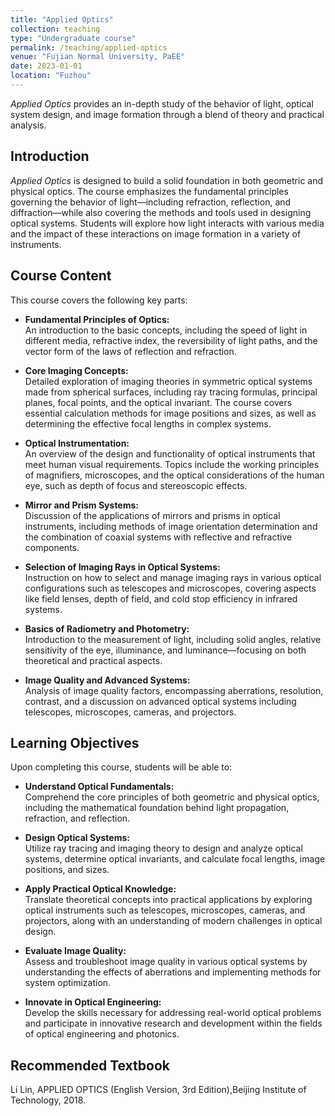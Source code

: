 ```yaml
---
title: "Applied Optics"
collection: teaching
type: "Undergraduate course"
permalink: /teaching/applied-optics
venue: "Fujian Normal University, PaEE"
date: 2023-01-01
location: "Fuzhou"
---
```


*Applied Optics* provides an in-depth study of the behavior of light, optical system design, and image formation through a blend of theory and practical analysis.

## Introduction

*Applied Optics* is designed to build a solid foundation in both geometric and physical optics. The course emphasizes the fundamental principles governing the behavior of light—including refraction, reflection, and diffraction—while also covering the methods and tools used in designing optical systems. Students will explore how light interacts with various media and the impact of these interactions on image formation in a variety of instruments.

## Course Content

This course covers the following key parts:

- **Fundamental Principles of Optics:**  
  An introduction to the basic concepts, including the speed of light in different media, refractive index, the reversibility of light paths, and the vector form of the laws of reflection and refraction.

- **Core Imaging Concepts:**  
  Detailed exploration of imaging theories in symmetric optical systems made from spherical surfaces, including ray tracing formulas, principal planes, focal points, and the optical invariant. The course covers essential calculation methods for image positions and sizes, as well as determining the effective focal lengths in complex systems.

- **Optical Instrumentation:**  
  An overview of the design and functionality of optical instruments that meet human visual requirements. Topics include the working principles of magnifiers, microscopes, and the optical considerations of the human eye, such as depth of focus and stereoscopic effects.

- **Mirror and Prism Systems:**  
  Discussion of the applications of mirrors and prisms in optical instruments, including methods of image orientation determination and the combination of coaxial systems with reflective and refractive components.

- **Selection of Imaging Rays in Optical Systems:**  
  Instruction on how to select and manage imaging rays in various optical configurations such as telescopes and microscopes, covering aspects like field lenses, depth of field, and cold stop efficiency in infrared systems.

- **Basics of Radiometry and Photometry:**  
  Introduction to the measurement of light, including solid angles, relative sensitivity of the eye, illuminance, and luminance—focusing on both theoretical and practical aspects.

- **Image Quality and Advanced Systems:**  
  Analysis of image quality factors, encompassing aberrations, resolution, contrast, and a discussion on advanced optical systems including telescopes, microscopes, cameras, and projectors.

## Learning Objectives

Upon completing this course, students will be able to:

- **Understand Optical Fundamentals:**  
  Comprehend the core principles of both geometric and physical optics, including the mathematical foundation behind light propagation, refraction, and reflection.

- **Design Optical Systems:**  
  Utilize ray tracing and imaging theory to design and analyze optical systems, determine optical invariants, and calculate focal lengths, image positions, and sizes.

- **Apply Practical Optical Knowledge:**  
  Translate theoretical concepts into practical applications by exploring optical instruments such as telescopes, microscopes, cameras, and projectors, along with an understanding of modern challenges in optical design.

- **Evaluate Image Quality:**  
  Assess and troubleshoot image quality in various optical systems by understanding the effects of aberrations and implementing methods for system optimization.

- **Innovate in Optical Engineering:**  
  Develop the skills necessary for addressing real-world optical problems and participate in innovative research and development within the fields of optical engineering and photonics.

## Recommended Textbook

Li Lin, APPLIED OPTICS (English Version, 3rd Edition),Beijing Institute of Technology, 2018.
